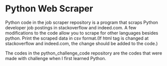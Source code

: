 # Python Web Scraper
Python code in the job scraper repository is a program that scraps Python developer job postings in stackoverflow and indeed.com. A few modifications to the code allow you to scrape for other languages besides python. Print the scraped data in csv format.(If html tag is changed at stackoverflow and indeed.com, the change should be added to the code.)

The codes in the python_challenge_code repository are the codes that were made with challenge when I first learned Python.
